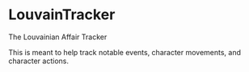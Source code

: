 # LouvainTracker
The Louvainian Affair Tracker

This is meant to help track notable events, character movements, and character actions.
